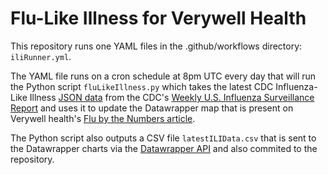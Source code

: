 # Flu-Like Illness for Verywell Health

This repository runs one YAML files in the .github/workflows directory: `iliRunner.yml`.

The YAML file runs on a cron schedule at 8pm UTC every day that will run the Python script `fluLikeIllness.py` which takes the latest CDC Influenza-Like Illness [JSON data](https://gis.cdc.gov/grasp/FluView1/Phase1IniP) from the CDC's [Weekly U.S. Influenza Surveillance Report](https://www.cdc.gov/flu/weekly/index.htm) and uses it to update the Datawrapper map that is present on Verywell health's [Flu by the Numbers article](https://www.verywellhealth.com/flu-cases-by-state-5202670).

The Python script also outputs a CSV file `latestILIData.csv` that is sent to the Datawrapper charts via the [Datawrapper API](https://developer.datawrapper.de/) and also commited to the repository.